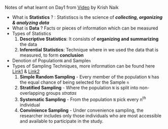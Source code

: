 Notes of what learnt on Day1 from [Video](https://www.youtube.com/watch?v=11unm2hmvOQ) by Krish Naik
- What is **Statistics** ? : Statistiscs is the science of ***collecting, organizing & analyzing data***
- What is **Data** ? Facts or pieces of information which can be measured
- Types of Statistics
  1. **Descriptive Statistics**: It consists of **organizing and summarizing** the data
  2. **Inferential Statistics**: Technique where in we used the data that is measured, to form **conclusion**
- Denotion of Population`N` and Sample`n`
- Types of Sampling Techniques, more information can be found here [Link1](https://github.com/Jaidip1994/100DaysOfCodeInPython/blob/main/Statistics/8%20Types%20of%20Sampling%20Techniques.%20Understanding%20Sampling%20Methods.pdf) & [Link2](https://www.healthknowledge.org.uk/public-health-textbook/research-methods/1a-epidemiology/methods-of-sampling-population) 
  1.  **Simple Random Sampling** - Every member of the population `N` has the equal chance of being selected for the Sample `n`
  2.  **Stratified Sampling** - Where the population `N` is split into non-overlapping groups *stratas*
  3.  **Systematic Sampling** - From the population `N` pick every n<sup>th</sup> individual
  4.  **Convinience Sampling** - Under convenience sampling, the researcher includes only those individuals who are most accessible and available to participate in the study.
